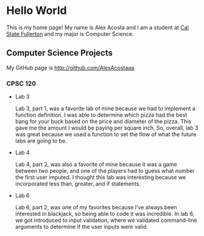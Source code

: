 # Hello World

This is my home page! My name is Alex Acosta and I am a student at [Cal State Fullerton](http://www.fullerton.edu/) and my major is Computer Science.
## Computer Science Projects

My GitHub page is http://github.com/AlexAcostaaa.

### CPSC 120

* Lab 3

    Lab 3, part 1, was a favorite lab of mine because we had to implement a function definition. I was able to determine which pizza had the best bang for your buck based on the price and diameter of the pizza. This gave me the amount I would be paying per square inch. So, overall, lab 3 was great because we used a function to set the flow of what the future labs are going to be.

* Lab 4

    Lab 4, part 2, was also a favorite of mine because it was a game between two people, and one of the players had to guess what number the first user imputed. I thought this lab was interesting because we incorporated less than, greater, and if statements.

* Lab 6

    Lab 6, part 2, was one of my favorites because I’ve always been interested in blackjack, so being able to code it was incredible. In lab 6, we got introduced to input validation, where we validated command-line arguments to determine if the user inputs were valid.